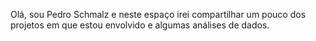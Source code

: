 Olá, sou Pedro Schmalz e neste espaço irei compartilhar um pouco dos projetos em que estou envolvido e algumas análises de dados.
